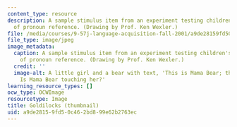 ```yaml
---
content_type: resource
description: A sample stimulus item from an experiment testing children's knowledge
  of pronoun reference. (Drawing by Prof. Ken Wexler.)
file: /media/courses/9-57j-language-acquisition-fall-2001/a9de28159fd50c462bd899e62b2763ec_9-57f01-th.jpg
file_type: image/jpeg
image_metadata:
  caption: A sample stimulus item from an experiment testing children's knowledge
    of pronoun reference. (Drawing by Prof. Ken Wexler.)
  credit: ''
  image-alt: A little girl and a bear with text, 'This is Mama Bear; this is Goldilocks.
    Is Mama Bear touching her?'
learning_resource_types: []
ocw_type: OCWImage
resourcetype: Image
title: Goldilocks (thumbnail)
uid: a9de2815-9fd5-0c46-2bd8-99e62b2763ec
---
```

